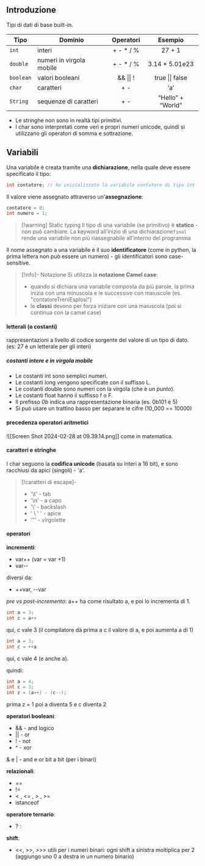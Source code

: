 ## Introduzione
Tipi di dati di base built-in.

| Tipo | Dominio | Operatori | Esempio |
| ---- | ---- | :--: | :--: |
| `int` | interi | + - * / % | 27 + 1 |
| `double` | numeri in virgola mobile | + - * / % | 3.14 * 5.01e23 |
| `boolean` | valori booleani | && \|\| ! | true \|\| false |
| `char` | caratteri | + - | ‘a’ |
| `String` | sequenze di caratteri | + - | “Hello” + “World” |
- Le stringhe non sono in realtà tipi primitivi.
- I char sono interpretati come veri e propri numeri unicode, quindi si utilizzano gli operatori di somma e sottrazione.

## Variabili
Una variabile è creata tramite una **dichiarazione**, nella quale deve essere specificato il tipo:
```java
int contatore; // ho inizializzato la variabile contatore di tipo int
```

Il valore viene assegnato attraverso un'**assegnazione**:
```java
contatore = 0;
int numero = 1;
```

> [!warning] Static typing
> Il tipo di una variabile (se primitivo) è **statico** - non può cambiare.
> La keyword all’inizio di una dichiarazione`final` rende una variabile non più riassegnabile all’interno del programma

Il nome assegnato a una variabile è il suo **identificatore** (come in python, la prima lettera non può essere un numero) - gli identificatori sono case-sensitive.

>[!info]- Notazione
Si utilizza la **notazione Camel case**:
> - quando si dichiara una variabile composta da più parole, la prima inizia con una minuscola e le successive con maiuscole (es. "contatoreTreniEsplosi")
> - le **classi** devono per forza iniziare con una maiuscola (poi si continua con la camel case)

#### letterali (o costanti)
rappresentazioni a livello di codice sorgente del valore di un tipo di dato.
(es: 27 è un letterale per gli interi)
##### costanti intere e in virgola mobile
- Le costanti int sono semplici numeri.
- Le costanti long vengono specificate con il suffisso L.
- Le costanti double sono numeri con la virgola (che è un *punto*).
- Le costanti float hanno il suffisso f o F.
- Il prefisso *0b* indica una rappresentazione binaria (es. 0b101 è 5)
- Si può usare un trattino basso per separare le cifre (10_000 == 10000)
#### precedenza operatori aritmetici
![[Screen Shot 2024-02-28 at 09.39.14.png]]
come in matematica.

#### caratteri e stringhe
I char seguono la **codifica unicode** (basata su interi a 16 bit), e sono racchiusi da apici (singoli) - 'a'.
>[!caratteri di escape]-
>- '\t' - tab
>- '\n' - a capo
>- '\\' - backslash
>- ' \ ' ' - apice
>- '\"' - virgolette
#### operatori
**incrementi**:
- var++ (var = var +1)
- var--
 
diversi da:
- ++var, --var
 
*pre vs post-incremento*:
a++ ha come risultato a, e poi lo incrementa di 1.

```java
int a = 3;
int c = a++
```
qui, c vale 3 (il compilatore dà prima a c il valore di a, e poi aumenta a di 1)

```java
int a = 3;
int c = ++a
```
qui, c vale 4 (e anche a).

quindi:
```java
int a = 4;
int c = 3;
int z = (a++) - (c--);
```
 prima z = 1 
poi a diventa 5 e c diventa 2

**operatori booleani**:
- && - and logico 
- || - or
- ! - not
- ^ - xor

&  e | - and  e or bit a bit (per i binari)
 
**relazionali**:
- ==
- !=
- < , <= , > , >=
- istanceof

**operatore ternario**:
- ? :
 
**shift**:
- <<,  >>, >>>
utili per i numeri binari: ogni shift a sinistra moltiplica per 2 (aggiungo uno 0 a destra in un numero binario)


